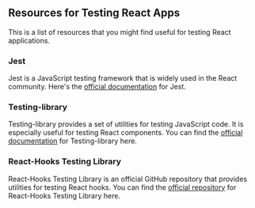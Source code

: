 ## Resources for Testing React Apps

This is a list of resources that you might find useful for testing React applications.

### Jest

Jest is a JavaScript testing framework that is widely used in the React community. Here's the [official documentation](https://jestjs.io/) for Jest.

### Testing-library

Testing-library provides a set of utilities for testing JavaScript code. It is especially useful for testing React components. You can find the [official documentation](https://testing-library.com/) for Testing-library here.

### React-Hooks Testing Library

React-Hooks Testing Library is an official GitHub repository that provides utilities for testing React hooks. You can find the [official repository](https://github.com/testing-library/react-hooks-testing-library) for React-Hooks Testing Library here.